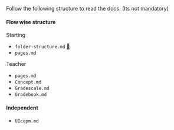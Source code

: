 Follow the following structure to read the docs. (Its not mandatory)

#### Flow wise structure
Starting
  - `folder-structure.md` [&#x1F517;](https://redink-app.github.io/new-ui-docs/folder-structure)
  - `pages.md`

Teacher
  - `pages.md`
  - `Concept.md`
  - `Gradescale.md`
  - `Gradebook.md`

#### Independent
  - `UIcopm.md`

